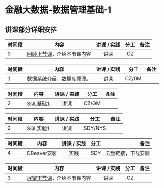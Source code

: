 # 金融大数据-数据管理基础-1

## 讲课部分详细安排

|  时间段   |  内容    |   讲课 / 实践   |  分工  |    备注   |
| :---     |   :----:    |   :----:    |    :----:    |       ---: |
|    0     | [回顾上节课](2-FBD.md)，介绍本节课内容     |  讲课    |     CZ     |         |


|  时间段   |  内容    |   讲课 / 实践   |  分工  |    备注   |
| :---     |   :----:    |   :----:    |    :----:    |       ---: |
|   1     |  数据系统介绍，数据库原理。   |    讲课     |     CZ/GM      |          |


|  时间段   |  内容    |   讲课 / 实践   |  分工  |    备注   |
| :---     |   :----:    |   :----:    |    :----:    |       ---: |
|   2     |  SQL基础1   |    讲课     |     CZ/GM      |          |


|  时间段   |  内容    |   讲课 / 实践   |  分工  |    备注   |
| :---     |   :----:    |   :----:    |    :----:    |       ---: |
|   2     |  SQL实验1   |    讲课     |     SDY/NYS      |          |



| 时间段 | 内容        | 讲课 / 实践 | 分工 | 备注               |
| :---   |   :----:    |   :----:    |    :----:    |       ---: |
|  4   | DBeaver安装 |      实践       | SDY  | 云盘链接，下载安装 |




|时间段     |  内容    | 讲课 / 实践     |  分工  |备注       |
| :---      |   :----:    |   :----:    |    :----:    |       ---: |
|   3      | [展望下节课](4-FBD.md)，介绍本节课内容     |  讲课    |     CZ     |         |
